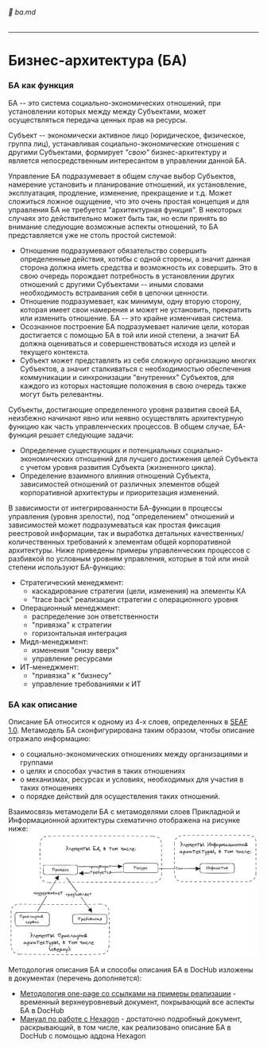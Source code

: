 ###### :orange_book: ba.md

---

# Бизнес-архитектура (БА)

### БА как функция

БА -- это система социально-экономических отношений, при установлении которых между между Субъектами, может осуществляться передача ценных прав на ресурсы.

Субъект -- экономически активное лицо (юридическое, физическое, группа лиц), устанавливая социально-экономические отношения с другими Субъектами, формирует *"свою"* бизнес-архитектуру и является непосредственным интересантом в управлении данной БА.

Управление БА подразумевает в общем случае выбор Субъектов, намерение установить и планирование отношений, их установление, эксплуатация, продление, изменение, прекращение и т.д. Может сложиться ложное ощущение, что это очень простая концепция и для управления БА не требуется "архитектурная функция". В некоторых случаях это действительно может быть так, но если принять во внимание следующие возможные аспекты отношений, то БА представляется уже не столь простой системой:
* Отношение подразумевают обязательство совершить определенные действия, хотябы с одной стороны, а значит данная сторона должна иметь средства и возможность их совершить. Это в свою очередь порождает потребность в установлении других отношений с другими Субъектами -- иными словами необходимость встраивания себя в цепочки ценности.
* Отношение подразумевает, как минимум, одну вторую сторону, которая имеет свои намерения и может не установить, прекратить или изменить отношение. БА -- это крайне изменчивая система.
* Осознанное построение БА подразумевает наличие цели, которая достигается с помощью БА в той или иной степени, а значит БА должна оцениваться и совершенствоваться исходя из целей и текущего контекста.
* Субъект может представлять из себя сложную организацию многих Субъектов, а значит сталкиваться с необходимостью обеспечения коммуникации и синхронизации "внутренних" Субъектов, для каждого из которых настоящие положения в свою очередь также могут быть релевантны.

Субъекты, достигающие определенного уровня развития своей БА, неизбежно начинают явно или неявно осуществлять архитектурную функцию как часть управленческих процессов. В общем случае, БА-функция решает следующие задачи:

* Определение существующих и потенциальных социально-экономических отношений для лучшего достижения целей Субъекта с учетом уровня развития Субъекта (жизненного цикла). 
* Определение взаимного влияния отношений Субъекта, зависимостей отношений от различных элементов общей корпоративной архитектуры и приоритезация изменений.

В зависимости от интегрированности БА-функции в процессы управления (уровня зрелости), под "определением" отношений и зависимостей может подразумеваться как простая фиксация реестровой информации, так и выработка детальных качественных/количественных требований к элементам общей корпоративной архитектуры. Ниже приведены примеры управленческих процессов с разбивкой по условным уровням управления, которые в той или иной степени используют БА-функцию:
* Стратегический менеджмент:
    * каскадирование стратегии (цели, изменения) на элементы КА
    * "trace back" реализации стратегии c операционного уровня
* Операционный менеджмент:
    * распределение зон ответственности
    * "привязка" к стратегии
    * горизонтальная интеграция
* Мидл-менеджмент:
    * изменения "снизу вверх"
    * управление ресурсами
* ИТ-менеджмент:
    * "привязка" к "бизнесу"
    * управление требованиями к ИТ

### БА как описание

Описание БА относится к одному из 4-х слоев, определенных в [SEAF 1.0](../../../README.md). Метамодель БА сконфигурирована таким образом, чтобы описание отражало информацию:
* о социально-экономических отношениях между организациями и группами
* о целях и способах участия в таких отношениях
* о механизмах, ресурсах и условиях, необходимых для участия в таких отношениях
* о порядке действий для осуществления таких отношений.

Взаимосвязь метамодели БА с метамоделями слоев Прикладной и Информационной архитектуры схематично отображена на рисунке ниже:
![](docs/ba-ea_links.png)


Методология описания БА и способы описания БА в DocHub изложены в документах (перечень дополняется):
* [Методология one-page со ссылками на примеры реализации](docs/ba_method.md) - временный верхнеуровневый документ, покрывающий все аспекты БА в DocHub
* [Мануал по работе с Hexagon](../../../hexagon/README.md) - достаточно подробный документ, раскрывающий, в том числе, как реализовано описание  БА в DocHub с помощью аддона Hexagon 